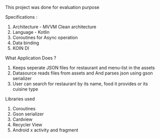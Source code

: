 This project was done for evaluation purpose

Specifications :
1. Architecture - MVVM Clean architecture
2. Language - Kotlin
3. Coroutines for Async operation
4. Data binding
5. KOIN DI

What Application Does ?
1. Keeps seperate JSON files for restaurant and menu-list in the assets
2. Datasource reads files from assets and And parses json using gson serializer
3. User can search for restaurant by its name, food it provides or its cuisine type

Libraries used
1. Coroutines
2. Gson serializer
3. Cardview
4. Recycler View
5. Android x activity and fragment

